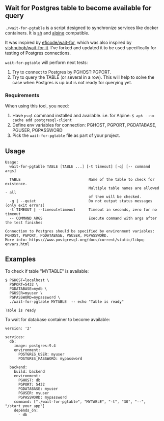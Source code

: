 ## Wait for Postgres table to become available for query

`./wait-for-pgtable` is a script designed to synchronize services like docker containers. It is [sh](https://en.wikipedia.org/wiki/Bourne_shell) and [alpine](https://alpinelinux.org/) compatible.

It was inspired by [eficode/wait-for](https://github.com/eficode/wait-for), which was also inspired by [vishnubob/wait-for-it](https://github.com/vishnubob/wait-for-it).
I've forked and updated it to be used specifically for testing of Postgres connections.

`wait-for-pgtable` will perform next tests:
1. Try to connect to Postgres by PGHOST:PGPORT.
2. Try to query the TABLE (or several in a row). This will help to solve the case when Postgres is up but is not ready for querying yet.

### Requirements

When using this tool, you need:
1. Have `psql` command installed and available. i.e. for Alpine: `$ apk --no-cache add postgresql-client`
2. Define env variables for connection: PGHOST, PGPORT, PGDATABASE, PGUSER, PGPASSWORD
3. Pick the `wait-for-pgtable` file as part of your project.


## Usage

```
Usage:
  wait-for-pgtable TABLE [TABLE ...] [-t timeout] [-q] [-- command args]

  TABLE                               Name of the table to check for existence.
                                      Multiple table names are allowed - all
                                      of them will be checked.
  -q | --quiet                        Do not output status messages (only exit errors)
  -t TIMEOUT | --timeout=timeout      Timeout in seconds, zero for no timeout
  -- COMMAND ARGS                     Execute command with args after the test finishes

Connection to Postgres should be specified by environment variables:
PGHOST, PGPORT, PGDATABASE, PGUSER, PGPASSWORD.
More info: https://www.postgresql.org/docs/current/static/libpq-envars.html
```


## Examples

To check if table "MYTABLE" is available:

```
$ PGHOST=localhost \
  PGPORT=5432 \
  PGDATABASE=mydb \
  PGUSER=myuser \
  PGPASSWORD=mypassword \
  ./wait-for-pgtable MYTABLE  -- echo "Table is ready"

Table is ready
```

To wait for database container to become available:

```
version: '2'

services:
  db:
    image: postgres:9.4
    environment:
      POSTGRES_USER: myuser
      POSTGRES_PASSWORD: mypassword

  backend:
    build: backend
    environment:
      PGHOST: db
      PGPORT: 5432
      PGDATABASE: myuser
      PGUSER: myuser
      PGPASSWORD: mypassword
    command: ["./wait-for-pgtable", "MYTABLE", "-t", "30", "--", "/start_your_app"]
    depends_on:
      - db
```
